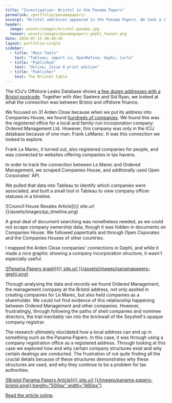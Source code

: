 ```yaml
---
title: "Investigation: Bristol in the Panama Papers"
permalink: /portfolio/panamapapers/
excerpt: "Bristol addresses appeared in the Panama Papers. We took a closer look."
header: 
  image: assets/images/bristol-panama.jpg
  teaser: assets/images/panamapapers-gephi_teaser.png
date: 2016-07-15 00:40:45
layout: portfolio-single
sidebar:
  - title: "Main Tools"
    text: "Tableau; import.io; OpenRefine; Gephi; Carto"
  - title: "Published"
    text: "Online; Issue 8 print edition"
  - title: "Publisher"
    text: The Bristol Cable
---
```


The ICIJ's Offshore Leaks Database shows <a href="https://offshoreleaks.icij.org/search?c=GBR&cat=3&d=&e=&j=&q=bristol&utf8=%E2%9C%93">a few dozen addresses with a Bristol postcode</a>. Together with Alec Saelens and Sid Ryan, we looked at what the connection was between Bristol and offshore finance.

We focused on 31 Arden Close because when we put its address into Companies House, we found <a href="https://beta.companieshouse.gov.uk/search?q=BS32+8AX">hundreds of companies</a>. We found this was the registered office for a local and family-run incorporation company: Ordered Management Ltd. However, this company was only in the ICIJ database because of one man: Frank LeMarec. It was this connection we looked to explore.

Frank Le Marec, it turned out, also registered companies for people, and was connected to websites offering companies in tax havens.

In order to track the connection between Le Marec and Ordered Management, we scraped Companies House, and additonally used Open Corporates' API.

We pulled that data into Tableau to identify which companies were associated, and built a small tool in Tableau to view company officer statuses in a timeline.

![Council House Resales Article]({{ site.url }}/assets/images/pp_timeline.png)

A great deal of document searching was nonetheless needed, as we could not scrape company ownership data, though it was hidden in documents on Companies House. We followed papertrails and through Open Coporates and the Companies Houses of other countries.

I mapped the Arden Close companies' connections in Gephi, and while it made a nice graphic showing a company incorporation structure, it wasn't especially useful.

<a href="/assets/images/panamapapers-gephi.png">![Panama Papers graph]({{ site.url }}/assets/images/panamapapers-gephi.png)</a>

Through analysing the data and records we found Ordered Management, the management company at the Bristol address, not only assited in creating companies for Le Marec, but also held companies as a shareholder. We could not find evidence of this relationship happening between Ordered Management and other companies. However, frustratingly, through following the paths of shell companies and nominee directors, the trail inevitably ran into the brickwall of the Seyshell's opaque company registrar.

The research ultimately elucidated how a local address can end up in something such as the Panama Papers. In this case, it was through using a company registration office as a registered address. Through looking at this case we explored how and why certain company structures exist and why certain dealings are conducted. The frustration of not quite finding all the crucial details because of these structures demonstrates why these structures are used, and why they continue to be a problem for tax authorities.

<a href="/assets/images/panama-papers-bristol.png">![Bristol Panama Papers Article]({{ site.url }}/images/panama-papers-bristol.png){:height="500px" width="460px"}</a>


<a href="https://thebristolcable.org/2016/07/bristol-in-the-panama-papers/">Read the article online</a>.